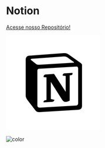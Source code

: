 # Notion

[Acesse nosso Repositório!](https://github.com/Requisitos-de-Software/2022.1-Grupo-01)

<!-- background image -->

![logo_cover](_media/notion_logo.png)

<!-- background color -->

![color](#ffffff)
